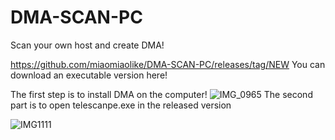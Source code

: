 # DMA-SCAN-PC
Scan your own host and create DMA!

https://github.com/miaomiaolike/DMA-SCAN-PC/releases/tag/NEW You can download an executable version here!

The first step is to install DMA on the computer!
![IMG_0965](https://github.com/miaomiaolike/DMA-SCAN-PC/assets/70749818/f5df6ab7-9689-4d93-ba68-92a337f764c7)
The second part is to open telescanpe.exe in the released version

![IMG1111](https://github.com/miaomiaolike/DMA-SCAN-PC/assets/70749818/2fc1a19d-58ed-4fc9-91eb-569ad9a591ec)
